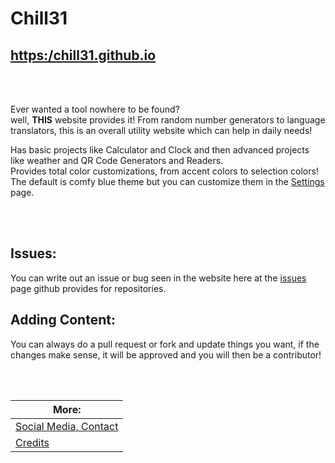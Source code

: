 # Chill31 
## [https:/chill31.github.io](https://chill31.github.io)

<br>
<br>
  
Ever wanted a tool nowhere to be found?<br>
well, **THIS** website provides it! From random number generators to language translators, this is an overall utility website which can help in daily needs!

Has basic projects like Calculator and Clock and then advanced projects like weather and QR Code Generators and Readers.
<br>
Provides total color customizations, from accent colors to selection colors! The default is comfy blue theme but you can customize them in the [Settings](https://chill31.github.io/Settings.html) page.

<br>
<br>

## Issues:<br>
You can write out an issue or bug seen in the website here at the [issues](https://github.com/chill31/chill31.github.io/issues) page github provides for repositories.

## Adding Content:<br>
You can always do a pull request or fork and update things you want, if the changes make sense, it will be approved and you will then be a contributor!

<br>
<br>

| More: |
|-----------------------|
| [Social Media, Contact](https://chill31.github.io/index.html#contact) |
| [Credits](https://chill31.github.io/CREDITS.txt) |
